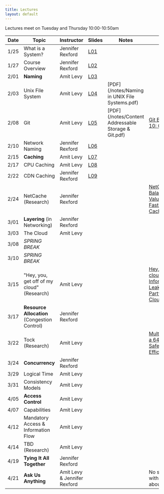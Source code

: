```yaml
---
title: Lectures
layout: default
---
```


Lectures meet on Tuesday and Thursday 10:00-10:50am

|Date   | Topic | Instructor | Slides| Notes | Reading |
|-------|-------|------------|-------|-------|------------|
| 1/25  | What is a System? | Jennifer Rexford | [L01](/lectures/L01-systems.pdf) | | |
| 1/27  | Course Overview  | Jennifer Rexford | [L02](/lectures/L02-overview.pdf) | | |
| 2/01  | **Naming**       | Amit Levy   | [L03](/lectures/L03-naming.pdf)  | | |
| 2/03  | Unix File System | Amit Levy   | [L04](/lectures/L04-unix-fs.pdf)  | [PDF](/notes/Naming in UNIX File Systems.pdf) | |
| 2/08  | Git              | Amit Levy   | [L05](/lectures/L05-git.pdf)  | [PDF](/notes/Content Addressable Storage & Git.pdf) | [Git Book Chapter 10: Git Internals](https://git-scm.com/book/en/v2/Git-Internals-Plumbing-and-Porcelain) |
| 2/10  | Network Naming   | Jennifer Rexford | [L06](/lectures/L06-network-naming.pdf)  | | |
| 2/15  | **Caching**      | Amit Levy   | [L07](/lectures/L07-caching.pdf) | | |
| 2/17  | CPU Caching      | Amit Levy   | [L08](/lectures/L08-cpucache.pdf)  | | |
| 2/22  | CDN Caching      | Jennifer Rexford |[L09](/lectures/L09-cdn-caching.pdf)  | | |
| 2/24  | NetCache (Research)   | Jennifer Rexford |   | | [NetCache: Balancing Key-Value Stores with Fast In-Network Caching](/readings/netcache.pdf) |
| 3/01 | **Layering** (in Networking)  | Jennifer Rexford |   | | |
| 3/03 | The Cloud  | Amit Levy   |   | | |
| 3/08 |  *SPRING BREAK*   | | | | |
| 3/10 |  *SPRING BREAK*   | | | | |
| 3/15 | "Hey, you, get off of my cloud" (Research) | Amit Levy   |   | | [Hey, you, get off my cloud: Exploring Information Leakage in Third-Party Compute Clouds](/readings/cloudsec.pdf) |
| 3/17 | **Resource Allocation** (Congestion Control)   | Jennifer Rexford |   |
| 3/22 | Tock (Research)    | Amit Levy   |   | | [Multiprogrammming a 64kB Computer Safely and Efficiently](/readings/tock.pdf) |
| 3/24 | **Concurrency**   | Jennifer Rexford |   |
| 3/29 | Logical Time      | Amit Levy |   | | |
| 3/31 | Consistency Models | Amit Levy |   | | |
| 4/05 | **Access Control** | Amit Levy   |   | | |
| 4/07 | Capabilities      | Amit Levy   |   | | |
| 4/12 | Mandatory Access & Information Flow | Amit Levy   |   | | |
| 4/14 | TBD (Research)  | Amit Levy   |   |
| 4/19 | **Tying It All Together**    | Jennifer Rexford |   | | |
| 4/21 | **Ask Us Anything** | Amit Levy & Jennifer Rexford | | | No slides, come with your questions about systems. |
 
